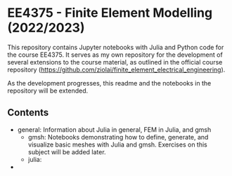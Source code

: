 # EE4375 - Finite Element Modelling (2022/2023)
This repository contains Jupyter notebooks with Julia and Python code for the course EE4375.
It serves as my own repository for the development of several extensions to the course material, as outlined in the official course repository (https://github.com/ziolai/finite_element_electrical_engineering).

As the development progresses, this readme and the notebooks in the repository will be extended.

## Contents
- general: Information about Julia in general, FEM in Julia, and gmsh
  - gmsh: Notebooks demonstrating how to define, generate, and visualize basic meshes with Julia and gmsh. Exercises on this subject will be added later.
  - julia:
- 
